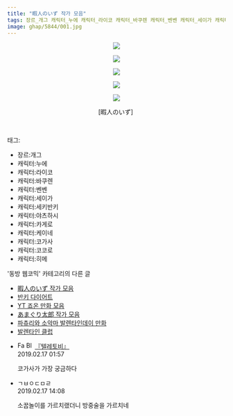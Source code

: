 ```yaml
---
title: "暇人のいず 작가 모음"
tags: 장르_개그 캐릭터_누에 캐릭터_라이코 캐릭터_바쿠렌 캐릭터_벤벤 캐릭터_세이가 캐릭터_세키반키 캐릭터_야츠하시 캐릭터_카게로 캐릭터_케이네 캐릭터_코가사 캐릭터_코코로 캐릭터_히메 暇人のいず 동방_웹코믹
image: ghap/5844/001.jpg
---
```

<div class="article">
<p style="text-align: center; clear: none; float: none;"><img src="{{ site.nasurl }}/ghap/5844/001.jpg"/></p>
<p style="text-align: center; clear: none; float: none;"><img src="{{ site.nasurl }}/ghap/5844/002.jpg"/></p>
<p style="text-align: center; clear: none; float: none;"><img src="{{ site.nasurl }}/ghap/5844/003.jpg"/></p>
<p style="text-align: center; clear: none; float: none;"><img src="{{ site.nasurl }}/ghap/5844/004.jpg"/></p>
<p style="text-align: center; clear: none; float: none;"><img src="{{ site.nasurl }}/ghap/5844/005.jpg"/></p>
<p style="text-align: center; clear: none; float: none;">[暇人のいず] </p>
<p><br/></p>
</div><div class="tagTrail">
<p>태그: </p>
<ul>
<li>장르:개그</li>
<li>캐릭터:누에</li>
<li>캐릭터:라이코</li>
<li>캐릭터:바쿠렌</li>
<li>캐릭터:벤벤</li>
<li>캐릭터:세이가</li>
<li>캐릭터:세키반키</li>
<li>캐릭터:야츠하시</li>
<li>캐릭터:카게로</li>
<li>캐릭터:케이네</li>
<li>캐릭터:코가사</li>
<li>캐릭터:코코로</li>
<li>캐릭터:히메</li>
</ul>
</div><div class="another">
<p>'동방 웹코믹' 카테고리의 다른 글</p>
<ul>
<li><a href="/2019-02-17-ghap_5844">暇人のいず 작가 모음</a></li>
<li><a href="/2019-02-17-ghap_5842">반키 다이어트</a></li>
<li><a href="/2019-02-17-ghap_5841">YT 죠온 만화 모음</a></li>
<li><a href="/2019-02-15-ghap_5837">あまぐり太郎 작가 모음</a></li>
<li><a href="/2019-02-15-ghap_5836">파츄리와 소악마 발렌타인데이 만화</a></li>
<li><a href="/2019-02-15-ghap_5827">발렌타인 클럽</a></li>
</ul>
</div><div class="comment">
<ul>
<li class="cb_thumb_off" id="comment15435477">
<div class="cb_comment_area">
<div class="cb_info_area">
<div class="cb_section">
<span class="cb_nick_name"><img alt="Favicon of https://18toby.tistory.com" height="16" onerror="this.onerror=null;this.parentNode.removeChild(this)" src="https://18toby.tistory.com/favicon.ico" width="16"/> <img alt="BlogIcon" height="16" onerror="this.parentNode.removeChild(this)" src="https://18toby.tistory.com/index.gif" width="16"/> <a href="https://18toby.tistory.com" onclick="return openLinkInNewWindow(this)">『텔레토비』</a></span>
</div>
<div class="cb_section">
<span class="cb_date">2019.02.17 01:57 </span>
</div>
</div>
<div class="cb_dsc_comment">
<p class="cb_dsc">
											코가사가 가장 궁금하다
										</p>
</div>
</div></li>
<li class="cb_thumb_off" id="comment15435619">
<div class="cb_comment_area">
<div class="cb_info_area">
<div class="cb_section">
<span class="cb_nick_name">ㄱㅂㅇㄷㅁㄹ</span>
</div>
<div class="cb_section">
<span class="cb_date">2019.02.17 14:08 </span>
</div>
</div>
<div class="cb_dsc_comment">
<p class="cb_dsc">
											소꿉놀이를 가르치랬더니 방중술을 가르치네
										</p>
</div>
</div></li>
</ul>
</div>